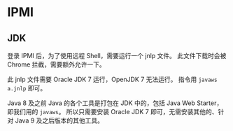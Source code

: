 # IPMI

## JDK

登录 IPMI 后，为了使用远程 Shell，需要运行一个 jnlp 文件。
此文件下载时会被 Chrome 拦截，需要额外允许一下。

此 jnlp 文件需要 Oracle JDK 7 运行，OpenJDK 7 无法运行。
指令用 `javaws a.jnlp` 即可。

Java 8 及之前 Java 的各个工具是打包在 JDK 中的，包括 Java Web Starter，即我们用的 `javaws`。
所以只需要安装 Oracle JDK 7 即可，无需安装其他的、针对 Java 9 及之后版本的其他工具。
